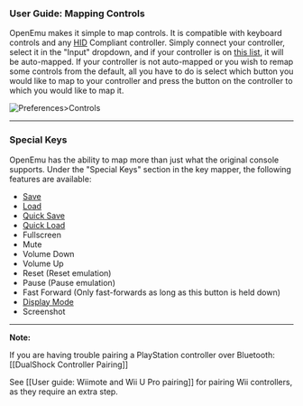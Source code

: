 ### User Guide: Mapping Controls

OpenEmu makes it simple to map controls.  It is compatible with keyboard controls and any [HID](http://en.wikipedia.org/wiki/USB_human_interface_device_class) Compliant controller. Simply connect your controller, select it in the "Input" dropdown, and if your controller is on [this list](https://github.com/OpenEmu/OpenEmu/wiki#supported-controllers), it will be auto-mapped.  If your controller is not auto-mapped or you wish to remap some controls from the default, all you have to do is select which button you would like to map to your controller and press the button on the controller to which you would like to map it.



![Preferences>Controls](http://i.imgur.com/rJpw3Ej.png)


-----

### Special Keys
OpenEmu has the ability to map more than just what the original console supports.  Under the "Special Keys" section in the key mapper, the following features are available:

* [Save](https://github.com/OpenEmu/OpenEmu/wiki/User-guide:-Save-states)
* [Load](https://github.com/OpenEmu/OpenEmu/wiki/User-guide:-Save-states)
* [Quick Save](https://github.com/OpenEmu/OpenEmu/wiki/User-guide:-Save-states)
* [Quick Load](https://github.com/OpenEmu/OpenEmu/wiki/User-guide:-Save-states)
* Fullscreen
* Mute
* Volume Down
* Volume Up
* Reset (Reset emulation)
* Pause (Pause emulation)
* Fast Forward (Only fast-forwards as long as this button is held down)
* [Display Mode](https://github.com/OpenEmu/OpenEmu/wiki/User-guide:-Display-Mode)
* Screenshot

-----
**Note:**

If you are having trouble pairing a PlayStation controller over Bluetooth: [[DualShock Controller Pairing]]

See [[User guide: Wiimote and Wii U Pro pairing]] for pairing Wii controllers, as they require an extra step. 